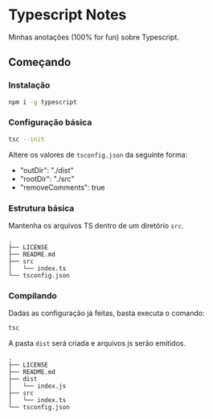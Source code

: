 # Typescript Notes

Minhas anotações (100% for fun) sobre Typescript.

## Começando

### Instalação

```bash
npm i -g typescript
```

### Configuração básica

```bash
tsc --init
```

Altere os valores de ```tsconfig.json``` da seguinte forma:

* "outDir": "./dist"
* "rootDir": "./src"
* "removeComments": true

### Estrutura básica

Mantenha os arquivos TS dentro de um diretório ```src```.

```code
.
├── LICENSE
├── README.md
├── src
│   └── index.ts
└── tsconfig.json
```

### Compilando

Dadas as configuração já feitas, basta executa o comando:

```bash
tsc
```

A pasta ```dist``` será criada e arquivos js serão emitidos.

```code
.
├── LICENSE
├── README.md
├── dist
│   └── index.js
├── src
│   └── index.ts
└── tsconfig.json
```
